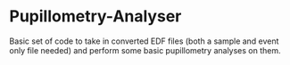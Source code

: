 Pupillometry-Analyser
=====================

Basic set of code to take in converted EDF files (both a sample and event only file needed) and perform some basic pupillometry analyses on them.
